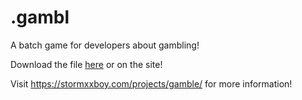 # .gambl
A batch game for developers about gambling!

Download the file [here](Gamble.bat) or on the site!

Visit https://stormxxboy.com/projects/gamble/ for more information!
